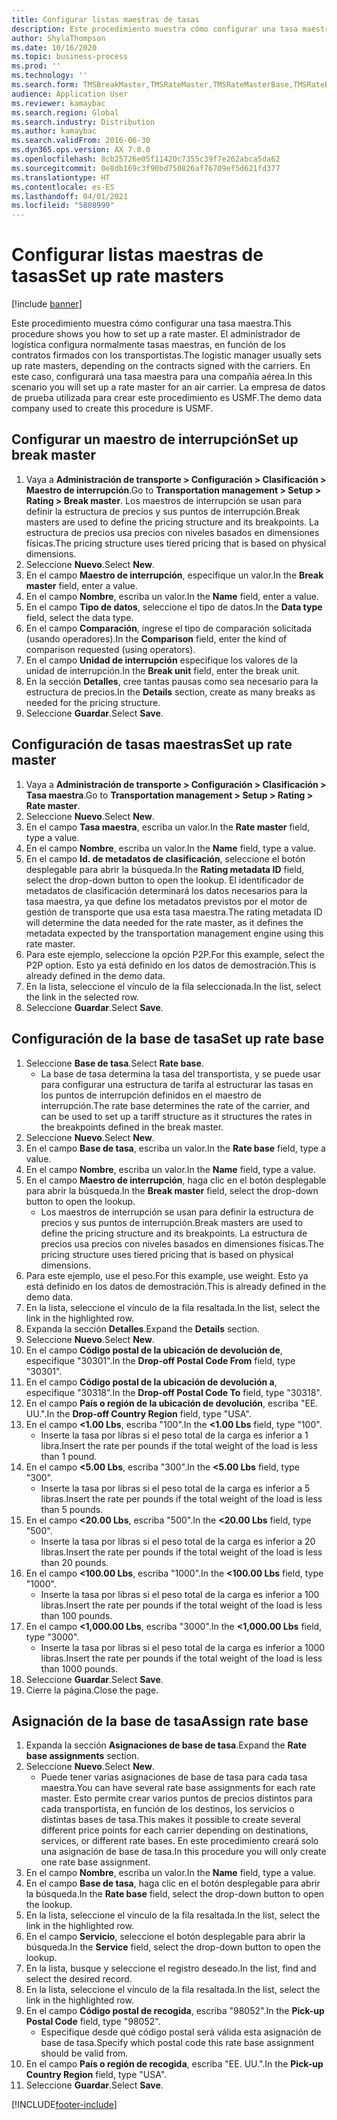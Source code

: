 ```yaml
---
title: Configurar listas maestras de tasas
description: Este procedimiento muestra cómo configurar una tasa maestra.
author: ShylaThompson
ms.date: 10/16/2020
ms.topic: business-process
ms.prod: ''
ms.technology: ''
ms.search.form: TMSBreakMaster,TMSRateMaster,TMSRateMasterBase,TMSRateBaseType, TMSRouteWorkbench
audience: Application User
ms.reviewer: kamaybac
ms.search.region: Global
ms.search.industry: Distribution
ms.author: kamaybac
ms.search.validFrom: 2016-06-30
ms.dyn365.ops.version: AX 7.0.0
ms.openlocfilehash: 8cb25726e05f11420c7355c39f7e262abca5da62
ms.sourcegitcommit: 0e8db169c3f90bd750826af76709ef5d621fd377
ms.translationtype: HT
ms.contentlocale: es-ES
ms.lasthandoff: 04/01/2021
ms.locfileid: "5808999"
---
```

# <a name="set-up-rate-masters"></a><span data-ttu-id="08f3a-103">Configurar listas maestras de tasas</span><span class="sxs-lookup"><span data-stu-id="08f3a-103">Set up rate masters</span></span>

[!include [banner](../../includes/banner.md)]

<span data-ttu-id="08f3a-104">Este procedimiento muestra cómo configurar una tasa maestra.</span><span class="sxs-lookup"><span data-stu-id="08f3a-104">This procedure shows you how to set up a rate master.</span></span> <span data-ttu-id="08f3a-105">El administrador de logística configura normalmente tasas maestras, en función de los contratos firmados con los transportistas.</span><span class="sxs-lookup"><span data-stu-id="08f3a-105">The logistic manager usually sets up rate masters, depending on the contracts signed with the carriers.</span></span> <span data-ttu-id="08f3a-106">En este caso, configurará una tasa maestra para una compañía aérea.</span><span class="sxs-lookup"><span data-stu-id="08f3a-106">In this scenario you will set up a rate master for an air carrier.</span></span> <span data-ttu-id="08f3a-107">La empresa de datos de prueba utilizada para crear este procedimiento es USMF.</span><span class="sxs-lookup"><span data-stu-id="08f3a-107">The demo data company used to create this procedure is USMF.</span></span>

## <a name="set-up-break-master"></a><span data-ttu-id="08f3a-108">Configurar un maestro de interrupción</span><span class="sxs-lookup"><span data-stu-id="08f3a-108">Set up break master</span></span>

1. <span data-ttu-id="08f3a-109">Vaya a **Administración de transporte > Configuración > Clasificación > Maestro de interrupción**.</span><span class="sxs-lookup"><span data-stu-id="08f3a-109">Go to **Transportation management > Setup > Rating > Break master**.</span></span> <span data-ttu-id="08f3a-110">Los maestros de interrupción se usan para definir la estructura de precios y sus puntos de interrupción.</span><span class="sxs-lookup"><span data-stu-id="08f3a-110">Break masters are used to define the pricing structure and its breakpoints.</span></span> <span data-ttu-id="08f3a-111">La estructura de precios usa precios con niveles basados en dimensiones físicas.</span><span class="sxs-lookup"><span data-stu-id="08f3a-111">The pricing structure uses tiered pricing that is based on physical dimensions.</span></span>  
1. <span data-ttu-id="08f3a-112">Seleccione **Nuevo**.</span><span class="sxs-lookup"><span data-stu-id="08f3a-112">Select **New**.</span></span>
1. <span data-ttu-id="08f3a-113">En el campo **Maestro de interrupción**, especifique un valor.</span><span class="sxs-lookup"><span data-stu-id="08f3a-113">In the **Break master** field, enter a value.</span></span>
1. <span data-ttu-id="08f3a-114">En el campo **Nombre**, escriba un valor.</span><span class="sxs-lookup"><span data-stu-id="08f3a-114">In the **Name** field, enter a value.</span></span>
1. <span data-ttu-id="08f3a-115">En el campo **Tipo de datos**, seleccione el tipo de datos.</span><span class="sxs-lookup"><span data-stu-id="08f3a-115">In the **Data type** field, select the data type.</span></span>
1. <span data-ttu-id="08f3a-116">En el campo **Comparación**, ingrese el tipo de comparación solicitada (usando operadores).</span><span class="sxs-lookup"><span data-stu-id="08f3a-116">In the **Comparison** field, enter the kind of comparison requested (using operators).</span></span>
1. <span data-ttu-id="08f3a-117">En el campo **Unidad de interrupción** especifique los valores de la unidad de interrupción.</span><span class="sxs-lookup"><span data-stu-id="08f3a-117">In the **Break unit** field, enter the break unit.</span></span>
1. <span data-ttu-id="08f3a-118">En la sección **Detalles**, cree tantas pausas como sea necesario para la estructura de precios.</span><span class="sxs-lookup"><span data-stu-id="08f3a-118">In the **Details** section, create as many breaks as needed for the pricing structure.</span></span>
1. <span data-ttu-id="08f3a-119">Seleccione **Guardar**.</span><span class="sxs-lookup"><span data-stu-id="08f3a-119">Select **Save**.</span></span>

## <a name="set-up-rate-master"></a><span data-ttu-id="08f3a-120">Configuración de tasas maestras</span><span class="sxs-lookup"><span data-stu-id="08f3a-120">Set up rate master</span></span>

1. <span data-ttu-id="08f3a-121">Vaya a **Administración de transporte > Configuración > Clasificación > Tasa maestra**.</span><span class="sxs-lookup"><span data-stu-id="08f3a-121">Go to **Transportation management > Setup > Rating > Rate master**.</span></span>
1. <span data-ttu-id="08f3a-122">Seleccione **Nuevo**.</span><span class="sxs-lookup"><span data-stu-id="08f3a-122">Select **New**.</span></span>
1. <span data-ttu-id="08f3a-123">En el campo **Tasa maestra**, escriba un valor.</span><span class="sxs-lookup"><span data-stu-id="08f3a-123">In the **Rate master** field, type a value.</span></span>
1. <span data-ttu-id="08f3a-124">En el campo **Nombre**, escriba un valor.</span><span class="sxs-lookup"><span data-stu-id="08f3a-124">In the **Name** field, type a value.</span></span>
1. <span data-ttu-id="08f3a-125">En el campo **Id. de metadatos de clasificación**, seleccione el botón desplegable para abrir la búsqueda.</span><span class="sxs-lookup"><span data-stu-id="08f3a-125">In the **Rating metadata ID** field, select the drop-down button to open the lookup.</span></span> <span data-ttu-id="08f3a-126">El identificador de metadatos de clasificación determinará los datos necesarios para la tasa maestra, ya que define los metadatos previstos por el motor de gestión de transporte que usa esta tasa maestra.</span><span class="sxs-lookup"><span data-stu-id="08f3a-126">The rating metadata ID will determine the data needed for the rate master, as it defines the metadata expected by the transportation management engine using this rate master.</span></span>  
1. <span data-ttu-id="08f3a-127">Para este ejemplo, seleccione la opción P2P.</span><span class="sxs-lookup"><span data-stu-id="08f3a-127">For this example, select the P2P option.</span></span> <span data-ttu-id="08f3a-128">Esto ya está definido en los datos de demostración.</span><span class="sxs-lookup"><span data-stu-id="08f3a-128">This is already defined in the demo data.</span></span>
1. <span data-ttu-id="08f3a-129">En la lista, seleccione el vínculo de la fila seleccionada.</span><span class="sxs-lookup"><span data-stu-id="08f3a-129">In the list, select the link in the selected row.</span></span>
1. <span data-ttu-id="08f3a-130">Seleccione **Guardar**.</span><span class="sxs-lookup"><span data-stu-id="08f3a-130">Select **Save**.</span></span>

## <a name="set-up-rate-base"></a><span data-ttu-id="08f3a-131">Configuración de la base de tasa</span><span class="sxs-lookup"><span data-stu-id="08f3a-131">Set up rate base</span></span>

1. <span data-ttu-id="08f3a-132">Seleccione **Base de tasa**.</span><span class="sxs-lookup"><span data-stu-id="08f3a-132">Select **Rate base**.</span></span>
    * <span data-ttu-id="08f3a-133">La base de tasa determina la tasa del transportista, y se puede usar para configurar una estructura de tarifa al estructurar las tasas en los puntos de interrupción definidos en el maestro de interrupción.</span><span class="sxs-lookup"><span data-stu-id="08f3a-133">The rate base determines the rate of the carrier, and can be used to set up a tariff structure as it structures the rates in the breakpoints defined in the break master.</span></span>  
2. <span data-ttu-id="08f3a-134">Seleccione **Nuevo**.</span><span class="sxs-lookup"><span data-stu-id="08f3a-134">Select **New**.</span></span>
3. <span data-ttu-id="08f3a-135">En el campo **Base de tasa**, escriba un valor.</span><span class="sxs-lookup"><span data-stu-id="08f3a-135">In the **Rate base** field, type a value.</span></span>
4. <span data-ttu-id="08f3a-136">En el campo **Nombre**, escriba un valor.</span><span class="sxs-lookup"><span data-stu-id="08f3a-136">In the **Name** field, type a value.</span></span>
5. <span data-ttu-id="08f3a-137">En el campo **Maestro de interrupción**, haga clic en el botón desplegable para abrir la búsqueda.</span><span class="sxs-lookup"><span data-stu-id="08f3a-137">In the **Break master** field, select the drop-down button to open the lookup.</span></span>
    * <span data-ttu-id="08f3a-138">Los maestros de interrupción se usan para definir la estructura de precios y sus puntos de interrupción.</span><span class="sxs-lookup"><span data-stu-id="08f3a-138">Break masters are used to define the pricing structure and its breakpoints.</span></span> <span data-ttu-id="08f3a-139">La estructura de precios usa precios con niveles basados en dimensiones físicas.</span><span class="sxs-lookup"><span data-stu-id="08f3a-139">The pricing structure uses tiered pricing that is based on physical dimensions.</span></span>  
6. <span data-ttu-id="08f3a-140">Para este ejemplo, use el peso.</span><span class="sxs-lookup"><span data-stu-id="08f3a-140">For this example, use weight.</span></span> <span data-ttu-id="08f3a-141">Esto ya está definido en los datos de demostración.</span><span class="sxs-lookup"><span data-stu-id="08f3a-141">This is already defined in the demo data.</span></span>
7. <span data-ttu-id="08f3a-142">En la lista, seleccione el vínculo de la fila resaltada.</span><span class="sxs-lookup"><span data-stu-id="08f3a-142">In the list, select the link in the highlighted row.</span></span>
8. <span data-ttu-id="08f3a-143">Expanda la sección **Detalles**.</span><span class="sxs-lookup"><span data-stu-id="08f3a-143">Expand the **Details** section.</span></span>
9. <span data-ttu-id="08f3a-144">Seleccione **Nuevo**.</span><span class="sxs-lookup"><span data-stu-id="08f3a-144">Select **New**.</span></span>
10. <span data-ttu-id="08f3a-145">En el campo **Código postal de la ubicación de devolución de**, especifique "30301".</span><span class="sxs-lookup"><span data-stu-id="08f3a-145">In the **Drop-off Postal Code From** field, type "30301".</span></span>
11. <span data-ttu-id="08f3a-146">En el campo **Código postal de la ubicación de devolución a**, especifique "30318".</span><span class="sxs-lookup"><span data-stu-id="08f3a-146">In the **Drop-off Postal Code To** field, type "30318".</span></span>
12. <span data-ttu-id="08f3a-147">En el campo **País o región de la ubicación de devolución**, escriba "EE. UU.".</span><span class="sxs-lookup"><span data-stu-id="08f3a-147">In the **Drop-off Country Region** field, type "USA".</span></span>
13. <span data-ttu-id="08f3a-148">En el campo **<1.00 Lbs**, escriba "100".</span><span class="sxs-lookup"><span data-stu-id="08f3a-148">In the **<1.00 Lbs** field, type "100".</span></span>
    * <span data-ttu-id="08f3a-149">Inserte la tasa por libras si el peso total de la carga es inferior a 1 libra.</span><span class="sxs-lookup"><span data-stu-id="08f3a-149">Insert the rate per pounds if the total weight of the load is less than 1 pound.</span></span>  
14. <span data-ttu-id="08f3a-150">En el campo **<5.00 Lbs**, escriba "300".</span><span class="sxs-lookup"><span data-stu-id="08f3a-150">In the **<5.00 Lbs** field, type "300".</span></span>
    * <span data-ttu-id="08f3a-151">Inserte la tasa por libras si el peso total de la carga es inferior a 5 libras.</span><span class="sxs-lookup"><span data-stu-id="08f3a-151">Insert the rate per pounds if the total weight of the load is less than 5 pounds.</span></span>  
15. <span data-ttu-id="08f3a-152">En el campo **<20.00 Lbs**, escriba "500".</span><span class="sxs-lookup"><span data-stu-id="08f3a-152">In the **<20.00 Lbs** field, type "500".</span></span>
    * <span data-ttu-id="08f3a-153">Inserte la tasa por libras si el peso total de la carga es inferior a 20 libras.</span><span class="sxs-lookup"><span data-stu-id="08f3a-153">Insert the rate per pounds if the total weight of the load is less than 20 pounds.</span></span>  
16. <span data-ttu-id="08f3a-154">En el campo **<100.00 Lbs**, escriba "1000".</span><span class="sxs-lookup"><span data-stu-id="08f3a-154">In the **<100.00 Lbs** field, type "1000".</span></span>
    * <span data-ttu-id="08f3a-155">Inserte la tasa por libras si el peso total de la carga es inferior a 100 libras.</span><span class="sxs-lookup"><span data-stu-id="08f3a-155">Insert the rate per pounds if the total weight of the load is less than 100 pounds.</span></span>  
17. <span data-ttu-id="08f3a-156">En el campo **<1,000.00 Lbs**, escriba "3000".</span><span class="sxs-lookup"><span data-stu-id="08f3a-156">In the **<1,000.00 Lbs** field, type "3000".</span></span>
    * <span data-ttu-id="08f3a-157">Inserte la tasa por libras si el peso total de la carga es inferior a 1000 libras.</span><span class="sxs-lookup"><span data-stu-id="08f3a-157">Insert the rate per pounds if the total weight of the load is less than 1000 pounds.</span></span>  
18. <span data-ttu-id="08f3a-158">Seleccione **Guardar**.</span><span class="sxs-lookup"><span data-stu-id="08f3a-158">Select **Save**.</span></span>
19. <span data-ttu-id="08f3a-159">Cierre la página.</span><span class="sxs-lookup"><span data-stu-id="08f3a-159">Close the page.</span></span>

## <a name="assign-rate-base"></a><span data-ttu-id="08f3a-160">Asignación de la base de tasa</span><span class="sxs-lookup"><span data-stu-id="08f3a-160">Assign rate base</span></span>

1. <span data-ttu-id="08f3a-161">Expanda la sección **Asignaciones de base de tasa**.</span><span class="sxs-lookup"><span data-stu-id="08f3a-161">Expand the **Rate base assignments** section.</span></span>
2. <span data-ttu-id="08f3a-162">Seleccione **Nuevo**.</span><span class="sxs-lookup"><span data-stu-id="08f3a-162">Select **New**.</span></span>
    * <span data-ttu-id="08f3a-163">Puede tener varias asignaciones de base de tasa para cada tasa maestra.</span><span class="sxs-lookup"><span data-stu-id="08f3a-163">You can have several rate base assignments for each rate master.</span></span> <span data-ttu-id="08f3a-164">Esto permite crear varios puntos de precios distintos para cada transportista, en función de los destinos, los servicios o distintas bases de tasa.</span><span class="sxs-lookup"><span data-stu-id="08f3a-164">This makes it possible to create several different price points for each carrier depending on destinations, services, or different rate bases.</span></span> <span data-ttu-id="08f3a-165">En este procedimiento creará solo una asignación de base de tasa.</span><span class="sxs-lookup"><span data-stu-id="08f3a-165">In this procedure you will only create one rate base assignment.</span></span>  
3. <span data-ttu-id="08f3a-166">En el campo **Nombre**, escriba un valor.</span><span class="sxs-lookup"><span data-stu-id="08f3a-166">In the **Name** field, type a value.</span></span>
4. <span data-ttu-id="08f3a-167">En el campo **Base de tasa**, haga clic en el botón desplegable para abrir la búsqueda.</span><span class="sxs-lookup"><span data-stu-id="08f3a-167">In the **Rate base** field, select the drop-down button to open the lookup.</span></span>
5. <span data-ttu-id="08f3a-168">En la lista, seleccione el vínculo de la fila resaltada.</span><span class="sxs-lookup"><span data-stu-id="08f3a-168">In the list, select the link in the highlighted row.</span></span>
6. <span data-ttu-id="08f3a-169">En el campo **Servicio**, seleccione el botón desplegable para abrir la búsqueda.</span><span class="sxs-lookup"><span data-stu-id="08f3a-169">In the **Service** field, select the drop-down button to open the lookup.</span></span>
7. <span data-ttu-id="08f3a-170">En la lista, busque y seleccione el registro deseado.</span><span class="sxs-lookup"><span data-stu-id="08f3a-170">In the list, find and select the desired record.</span></span>
8. <span data-ttu-id="08f3a-171">En la lista, seleccione el vínculo de la fila resaltada.</span><span class="sxs-lookup"><span data-stu-id="08f3a-171">In the list, select the link in the highlighted row.</span></span>
9. <span data-ttu-id="08f3a-172">En el campo **Código postal de recogida**, escriba "98052".</span><span class="sxs-lookup"><span data-stu-id="08f3a-172">In the **Pick-up Postal Code** field, type "98052".</span></span>
    * <span data-ttu-id="08f3a-173">Especifique desde qué código postal será válida esta asignación de base de tasa.</span><span class="sxs-lookup"><span data-stu-id="08f3a-173">Specify which postal code this rate base assignment should be valid from.</span></span>
10. <span data-ttu-id="08f3a-174">En el campo **País o región de recogida**, escriba "EE. UU.".</span><span class="sxs-lookup"><span data-stu-id="08f3a-174">In the **Pick-up Country Region** field, type "USA".</span></span>
11. <span data-ttu-id="08f3a-175">Seleccione **Guardar**.</span><span class="sxs-lookup"><span data-stu-id="08f3a-175">Select **Save**.</span></span>


[!INCLUDE[footer-include](../../../includes/footer-banner.md)]